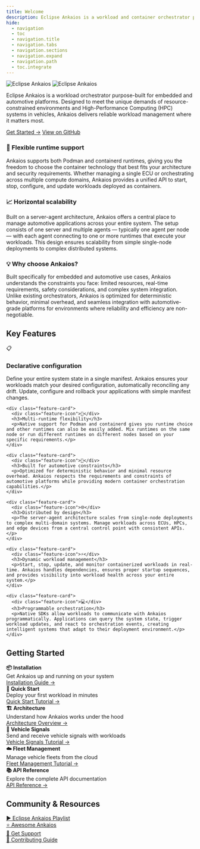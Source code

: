 ```yaml
---
title: Welcome
description: Eclipse Ankaios is a workload and container orchestrator purpose-built for embedded and automotive platforms.
hide:
  - navigation
  - toc
  - navigation.title
  - navigation.tabs
  - navigation.sections
  - navigation.expand
  - navigation.path
  - toc.integrate
---
```


<!-- Hero Section with Full Background -->
<section class="hero-section">
  <div class="hero-background"></div>
  <div class="hero-overlay"></div>
  <div class="hero-content">
    <div class="hero-text">
      <div class="hero-logo-container">
        <img src="assets/Ankaios__logo_for_dark_bgrd_clipped.png" alt="Eclipse Ankaios" class="logo-dark" />
        <img src="assets/Ankaios__logo_for_light_bgrd_clipped.png" alt="Eclipse Ankaios" class="logo-light" />
      </div>
      <p class="hero-description">
        Eclipse Ankaios is a workload orchestrator purpose-built for embedded and automotive platforms.
        Designed to meet the unique demands of resource-constrained environments and High-Performance Computing (HPC) systems in vehicles, Ankaios delivers reliable workload management where it matters most.
      </p>
      <div class="hero-buttons">
        <a href="usage/quickstart/" class="hero-button hero-button-primary">Get Started →</a>
        <a href="https://github.com/eclipse-ankaios/ankaios" class="hero-button hero-button-secondary">View on GitHub</a>
      </div>
    </div>
  </div>
</section>

<!-- Main Content -->
<div class="main-content">

<!-- Feature Introduction -->
<div class="feature-intro">
<h3>🚀 Flexible runtime support</h3>
<p>Ankaios supports both Podman and containerd runtimes, giving you the freedom to choose the container technology that best fits your architecture and security requirements. Whether managing a single ECU or orchestrating across multiple compute domains, Ankaios provides a unified API to start, stop, configure, and update workloads deployed as containers.</p>
</div>

<div class="feature-intro">
<h3>📈 Horizontal scalability</h3>
<p>Built on a server-agent architecture, Ankaios offers a central place to manage automotive applications across your entire system. The setup consists of one server and multiple agents — typically one agent per node — with each agent connecting to one or more runtimes that execute your workloads. This design ensures scalability from simple single-node deployments to complex distributed systems.</p>
</div>

<div class="feature-intro">
<h3>💡 Why choose Ankaios?</h3>
<p>Built specifically for embedded and automotive use cases, Ankaios understands the constraints you face: limited resources, real-time requirements, safety considerations, and complex system integration. Unlike existing orchestrators, Ankaios is optimized for deterministic behavior, minimal overhead, and seamless integration with automotive-grade platforms for environments where reliability and efficiency are non-negotiable.</p>
</div>

<!-- Key Features -->
<section class="key-features-section">
  <h2>Key Features</h2>
  <div class="grid cards">
    <div class="feature-card">
      <div class="feature-icon">📋</div>
      <h3>Declarative configuration</h3>
      <p>Define your entire system state in a single manifest. Ankaios ensures your workloads match your desired configuration, automatically reconciling any drift. Update, configure and rollback your applications with simple manifest changes.</p>
    </div>

    <div class="feature-card">
      <div class="feature-icon">🔄</div>
      <h3>Multi-runtime flexibility</h3>
      <p>Native support for Podman and containerd gives you runtime choice and other runtimes can also be easily added. Mix runtimes on the same node or run different runtimes on different nodes based on your specific requirements.</p>
    </div>

    <div class="feature-card">
      <div class="feature-icon">🚗</div>
      <h3>Built for automotive constraints</h3>
      <p>Optimized for deterministic behavior and minimal resource overhead. Ankaios respects the requirements and constraints of automotive platforms while providing modern container orchestration capabilities.</p>
    </div>

    <div class="feature-card">
      <div class="feature-icon">🌐</div>
      <h3>Distributed by design</h3>
      <p>The server-agent architecture scales from single-node deployments to complex multi-domain systems. Manage workloads across ECUs, HPCs, and edge devices from a central control point with consistent APIs.</p>
    </div>

    <div class="feature-card">
      <div class="feature-icon">⚡</div>
      <h3>Dynamic workload management</h3>
      <p>Start, stop, update, and monitor containerized workloads in real-time. Ankaios handles dependencies, ensures proper startup sequences, and provides visibility into workload health across your entire system.</p>
    </div>

    <div class="feature-card">
      <div class="feature-icon">💻</div>
      <h3>Programmable orchestration</h3>
      <p>Native SDKs allow workloads to communicate with Ankaios programmatically. Applications can query the system state, trigger workload updates, and react to orchestration events, creating intelligent systems that adapt to their deployment environment.</p>
    </div>
  </div>
</section>

<!-- Getting Started -->
<section class="getting-started">
  <h2>Getting Started</h2>
  <div class="getting-started-grid">
    <div class="getting-started-item">
      <strong>📦 Installation</strong><br>
      Get Ankaios up and running on your system<br>
      <a href="usage/installation/">Installation Guide →</a>
    </div>
    <div class="getting-started-item">
      <strong>🚀 Quick Start</strong><br>
      Deploy your first workload in minutes<br>
      <a href="usage/quickstart/">Quick Start Tutorial →</a>
    </div>
    <div class="getting-started-item">
      <strong>🏗️ Architecture</strong><br>
      Understand how Ankaios works under the hood<br>
      <a href="architecture/">Architecture Overview →</a>
    </div>
    <div class="getting-started-item">
      <strong>📡 Vehicle Signals</strong><br>
      Send and receive vehicle signals with workloads<br>
      <a href="usage/tutorial-vehicle-signals/">Vehicle Signals Tutorial →</a>
    </div>
    <div class="getting-started-item">
      <strong>☁️ Fleet Management</strong><br>
      Manage vehicle fleets from the cloud<br>
      <a href="usage/tutorial-fleet-management/">Fleet Management Tutorial →</a>
    </div>
    <div class="getting-started-item">
      <strong>📚 API Reference</strong><br>
      Explore the complete API documentation<br>
      <a href="reference/control-interface/">API Reference →</a>
    </div>
  </div>
</section>

<!-- Community & Resources -->
<section class="community-section">
  <h2>Community & Resources</h2>
  <div class="community-grid">
    <div class="community-item">
      <a href="https://youtube.com/playlist?list=PLXGqib0ZinZFwXpqN9pdFBrtflJVZ--_p">
        <span class="youtube-icon">▶️</span> Eclipse Ankaios Playlist
      </a>
    </div>
    <div class="community-item">
      <a href="usage/awesome-ankaios/">
        ⭐ Awesome Ankaios
      </a>
    </div>
    <div class="community-item">
      <a href="support/">
        💬 Get Support
      </a>
    </div>
    <div class="community-item">
      <a href="development/build/">
        🔧 Contributing Guide
      </a>
    </div>
  </div>
</section>

</div>
